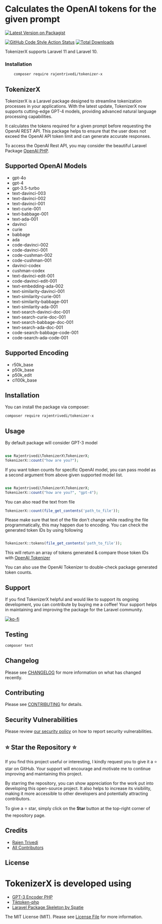 # Calculates the OpenAI tokens for the given prompt
[![Latest Version on Packagist](https://img.shields.io/packagist/v/rajentrivedi/tokenizer-x.svg?style=flat-square)](https://packagist.org/packages/rajentrivedi/tokenizer-x)

[![GitHub Code Style Action Status](https://img.shields.io/github/actions/workflow/status/rajentrivedi/tokenizer-x/fix-php-code-style-issues.yml?branch=main&label=code%20style&style=flat-square)](https://github.com/rajentrivedi/tokenizer-x/actions?query=workflow%3A"Fix+PHP+code+style+issues"+branch%3Amain)
[![Total Downloads](https://img.shields.io/packagist/dt/rajentrivedi/tokenizer-x.svg?style=flat-square)](https://packagist.org/packages/rajentrivedi/tokenizer-x)


TokenizerX supports Laravel 11 and Laravel 10.

### Installation


```bash
    composer require rajentrivedi/tokenizer-x
```

## TokenizerX
TokenizerX is a Laravel package designed to streamline tokenization processes in your applications. With the latest update, TokenizerX now supports cutting-edge GPT-4 models, providing advanced natural language processing capabilities.

It calculates the tokens required for a given prompt before requesting the OpenAI REST API. This package helps to ensure that the user does not exceed the OpenAI API token limit and can generate accurate responses.

To access the OpenAI Rest API, you may consider the beautiful Laravel Package 
[OpenAI PHP](https://github.com/openai-php/client).

## Supported OpenAI Models

- gpt-4o
- gpt-4
- gpt-3.5-turbo
- text-davinci-003
- text-davinci-002
- text-davinci-001
- text-curie-001
- text-babbage-001
- text-ada-001
- davinci
- curie
- babbage
- ada
- code-davinci-002
- code-davinci-001
- code-cushman-002
- code-cushman-001
- davinci-codex
- cushman-codex
- text-davinci-edit-001
- code-davinci-edit-001
- text-embedding-ada-002
- text-similarity-davinci-001
- text-similarity-curie-001
- text-similarity-babbage-001
- text-similarity-ada-001
- text-search-davinci-doc-001
- text-search-curie-doc-001
- text-search-babbage-doc-001
- text-search-ada-doc-001
- code-search-babbage-code-001
- code-search-ada-code-001

## Supported Encoding

- r50k_base
- p50k_base
- p50k_edit
- cl100k_base


## Installation

You can install the package via composer:

```bash
composer require rajentrivedi/tokenizer-x
```

## Usage

By default package will consider GPT-3 model
```php

use Rajentrivedi\TokenizerX\TokenizerX;
TokenizerX::count("how are you?");

```

If you want token counts for specific OpenAI model, you can pass model as a second argument from above given supported model list.
```php

use Rajentrivedi\TokenizerX\TokenizerX;
TokenizerX::count("how are you?", "gpt-4");

```

You can also read the text from file

```php
TokenizerX::count(file_get_contents('path_to_file'));
```

Please make sure that text of the file don't change while reading the file programmatically, this may happen due to encoding. You can check the generated token IDs by using following

```php

TokenizerX::tokens(file_get_contents('path_to_file'));

```

This will return an array of tokens generated & compare those token IDs with
[OpenAI Tokenizer](https://platform.openai.com/tokenizer)

You can also use the OpenAI Tokenizer to double-check package generated token counts.

## Support

If you find TokenizerX helpful and would like to support its ongoing development, you can contribute by buying me a coffee! Your support helps in maintaining and improving the package for the Laravel community.

[![ko-fi](https://ko-fi.com/img/githubbutton_sm.svg)](https://ko-fi.com/T6T4T0NM4)

## Testing

```bash
composer test
```

## Changelog

Please see [CHANGELOG](CHANGELOG.md) for more information on what has changed recently.

## Contributing

Please see [CONTRIBUTING](CONTRIBUTING.md) for details.

## Security Vulnerabilities

Please review [our security policy](../../security/policy) on how to report security vulnerabilities.

## ⭐ Star the Repository ⭐

If you find this project useful or interesting, I kindly request you to give it a ⭐ star on GitHub. Your support will encourage and motivate me to continue improving and maintaining this project.

By starring the repository, you can show appreciation for the work put into developing this open-source project. It also helps to increase its visibility, making it more accessible to other developers and potentially attracting contributors.

To give a ⭐ star, simply click on the **Star** button at the top-right corner of the repository page.


## Credits

- [Rajen Trivedi](https://github.com/rajentrivedi)
- [All Contributors](../../contributors)

## License

# TokenizerX is developed using 

- [GPT-3 Encoder PHP](https://github.com/CodeRevolutionPlugins/GPT-3-Encoder-PHP)
- [Tiktoken-php](https://github.com/yethee/tiktoken-php)
- [Laravel Package Skeleton by Spatie](https://github.com/spatie/package-skeleton-laravel)

The MIT License (MIT). Please see [License File](LICENSE.md) for more information.
